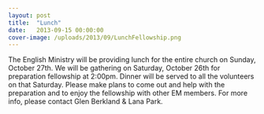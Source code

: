 ```yaml
---
layout: post
title:  "Lunch"
date:   2013-09-15 00:00:00
cover-image: /uploads/2013/09/LunchFellowship.png
---
```

The English Ministry will be providing lunch for the entire church on Sunday, October 27th. We will be gathering on Saturday, October 26th for preparation fellowship at 2:00pm. Dinner will be served to all the volunteers on that Saturday. Please make plans to come out and help with the preparation and to enjoy the fellowship with other EM members. For more info, please contact Glen Berkland & Lana Park.